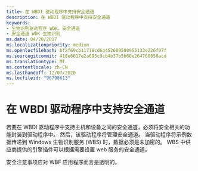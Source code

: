 ```yaml
---
title: 在 WBDI 驱动程序中支持安全通道
description: 在 WBDI 驱动程序中支持安全通道
keywords:
- 生物识别驱动程序 WDK，安全通道
- 安全通道 WDK 生物识别
ms.date: 04/20/2017
ms.localizationpriority: medium
ms.openlocfilehash: bf2f69cb11718cd6a452609580955133e226f97f
ms.sourcegitcommit: 418e6617e2a695c9cb4b37b5b60e264760858acd
ms.translationtype: MT
ms.contentlocale: zh-CN
ms.lasthandoff: 12/07/2020
ms.locfileid: "96798613"
---
```

# <a name="supporting-secure-channels-in-wbdi-drivers"></a>在 WBDI 驱动程序中支持安全通道


若要在 WBDI 驱动程序中支持主机和设备之间的安全通道，必须将安全相关的功能封装到驱动程序中。 然后，该驱动程序将管理安全通道。 当驱动程序将示例数据传递到 Windows 生物识别服务 (WBS) 时，数据必须是未加密的。 WBS 中供应商提供的引擎插件可以根据需要设置 web 服务的安全通道。

安全注意事项应对 WBF 应用程序而言是透明的。

 

 





